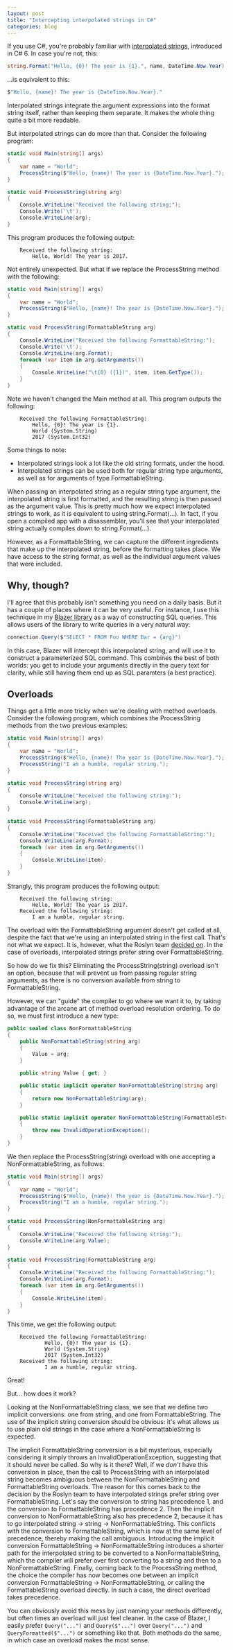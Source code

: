 ```yaml
---
layout: post
title: "Intercepting interpolated strings in C#"
categories: blog
---
```


If you use C#, you're probably familiar with [interpolated strings](https://docs.microsoft.com/en-us/dotnet/csharp/language-reference/keywords/interpolated-strings), introduced in C# 6\. In case you're not, this:

```csharp
string.Format("Hello, {0}! The year is {1}.", name, DateTime.Now.Year)
```

...is equivalent to this:

```csharp
$"Hello, {name}! The year is {DateTime.Now.Year}."
```

Interpolated strings integrate the argument expressions into the format string itself, rather than keeping them separate. It makes the whole thing quite a bit more readable.

But interpolated strings can do more than that. Consider the following program:

```csharp
static void Main(string[] args)
{
    var name = "World";
    ProcessString($"Hello, {name}! The year is {DateTime.Now.Year}.");
}

static void ProcessString(string arg)
{
    Console.WriteLine("Received the following string:");
    Console.Write('\t');
    Console.WriteLine(arg);
}
```

This program produces the following output:

```
    Received the following string:
        Hello, World! The year is 2017.
```

Not entirely unexpected. But what if we replace the ProcessString method with the following:

```csharp
static void Main(string[] args)
{
    var name = "World";
    ProcessString($"Hello, {name}! The year is {DateTime.Now.Year}.");
}

static void ProcessString(FormattableString arg)
{
    Console.WriteLine("Received the following FormattableString:");
    Console.Write('\t');
    Console.WriteLine(arg.Format);
    foreach (var item in arg.GetArguments())
    {
        Console.WriteLine("\t{0} ({1})", item, item.GetType());
    }
}
```

Note we haven't changed the Main method at all. This program outputs the following:

```
    Received the following FormattableString:
        Hello, {0}! The year is {1}.
        World (System.String)
        2017 (System.Int32)
```

Some things to note:

*   Interpolated strings look a lot like the old string formats, under the hood.
*   Interpolated strings can be used both for regular string type arguments, as well as for arguments of type FormattableString.

When passing an interpolated string as a regular string type argument, the interpolated string is first formatted, and the resulting string is then passed as the argument value. This is pretty much how we expect interpolated strings to work, as it is equivalent to using string.Format(...). In fact, if you open a compiled app with a disassembler, you'll see that your interpolated string actually compiles down to string.Format(...).

However, as a FormattableString, we can capture the different ingredients that make up the interpolated string, before the formatting takes place. We have access to the string format, as well as the individual argument values that were included.

## Why, though?

I'll agree that this probably isn't something you need on a daily basis. But it has a couple of places where it can be very useful. For instance, I use this technique in my [Blazer library](https://github.com/b-w/Blazer) as a way of constructing SQL queries. This allows users of the library to write queries in a very natural way:

```csharp
connection.Query($"SELECT * FROM Foo WHERE Bar = {arg}")
```

In this case, Blazer will intercept this interpolated string, and will use it to construct a parameterized SQL command. This combines the best of both worlds: you get to include your arguments directly in the query text for clarity, while still having them end up as SQL paramters (a best practice).

## Overloads

Things get a little more tricky when we're dealing with method overloads. Consider the following program, which combines the ProcessString methods from the two previous examples:

```csharp
static void Main(string[] args)
{
    var name = "World";
    ProcessString($"Hello, {name}! The year is {DateTime.Now.Year}.");
    ProcessString("I am a humble, regular string.");
}

static void ProcessString(string arg)
{
    Console.WriteLine("Received the following string:");
    Console.WriteLine(arg);
}

static void ProcessString(FormattableString arg)
{
    Console.WriteLine("Received the following FormattableString:");
    Console.WriteLine(arg.Format);
    foreach (var item in arg.GetArguments())
    {
        Console.WriteLine(item);
    }
}
```

Strangly, this program produces the following output:

```
    Received the following string:
        Hello, World! The year is 2017.
    Received the following string:
        I am a humble, regular string.
```

The overload with the FormattableString argument doesn't get called at all, despite the fact that we're using an interpolated string in the first call. That's not what we expect. It is, however, what the Roslyn team [decided on](https://github.com/dotnet/roslyn/issues/46). In the case of overloads, interpolated strings prefer string over FormattableString.

So how do we fix this? Eliminating the ProcessString(string) overload isn't an option, because that will prevent us from passing regular string arguments, as there is no conversion available from string to FormattableString.

However, we can "guide" the compiler to go where we want it to, by taking advantage of the arcane art of method overload resolution ordering. To do so, we must first introduce a new type:

```csharp
public sealed class NonFormattableString
{
    public NonFormattableString(string arg)
    {
        Value = arg;
    }

    public string Value { get; }

    public static implicit operator NonFormattableString(string arg)
    {
        return new NonFormattableString(arg);
    }

    public static implicit operator NonFormattableString(FormattableString arg)
    {
        throw new InvalidOperationException();
    }
}
```

We then replace the ProcessString(string) overload with one accepting a NonFormattableString, as follows:

```csharp
static void Main(string[] args)
{
    var name = "World";
    ProcessString($"Hello, {name}! The year is {DateTime.Now.Year}.");
    ProcessString("I am a humble, regular string.");
}

static void ProcessString(NonFormattableString arg)
{
    Console.WriteLine("Received the following string:");
    Console.WriteLine(arg.Value);
}

static void ProcessString(FormattableString arg)
{
    Console.WriteLine("Received the following FormattableString:");
    Console.WriteLine(arg.Format);
    foreach (var item in arg.GetArguments())
    {
        Console.WriteLine(item);
    }
}
```

This time, we get the following output:

```
    Received the following FormattableString:
            Hello, {0}! The year is {1}.
            World (System.String)
            2017 (System.Int32)
    Received the following string:
            I am a humble, regular string.
```

Great!

But... how does it work?

Looking at the NonFormattableString class, we see that we define two implicit conversions: one from string, and one from FormattableString. The use of the implicit string conversion should be obvious: it's what allows us to use plain old strings in the case where a NonFormattableString is expected.

The implicit FormattableString conversion is a bit mysterious, especially considering it simply throws an InvalidOperationException, suggesting that it should never be called. So why is it there? Well, if we _don't_ have this conversion in place, then the call to ProcessString with an interpolated string becomes ambiguous between the NonFormattableString and FormattableString overloads. The reason for this comes back to the decision by the Roslyn team to have interpolated strings prefer string over FormattableString. Let's say the conversion to string has precedence 1, and the conversion to FormattableString has precedence 2\. Then the implicit conversion to NonFormattableString also has precedence 2, because it has to go interpolated string -> string -> NonFormattableString. This conflicts with the conversion to FormattableString, which is now at the same level of precedence, thereby making the call ambiguous. Introducing the implicit conversion FormattableString -> NonFormattableString introduces a shorter path for the interpolated string to be converted to a NonFormattableString, which the compiler will prefer over first converting to a string and then to a NonFormattableString. Finally, coming back to the ProcessString method, the choice the compiler has now becomes one between an implicit conversion FormattableString -> NonFormattableString, or calling the FormattableString overload directly. In such a case, the direct overload takes precedence.

You can obviously avoid this mess by just naming your methods differently, but often times an overload will just feel cleaner. In the case of Blazer, I easily prefer `Query("...")` and `Query($"...")` over `Query("...")` and `QueryFormatted($"...")` or something like that. Both methods do the same, in which case an overload makes the most sense.
